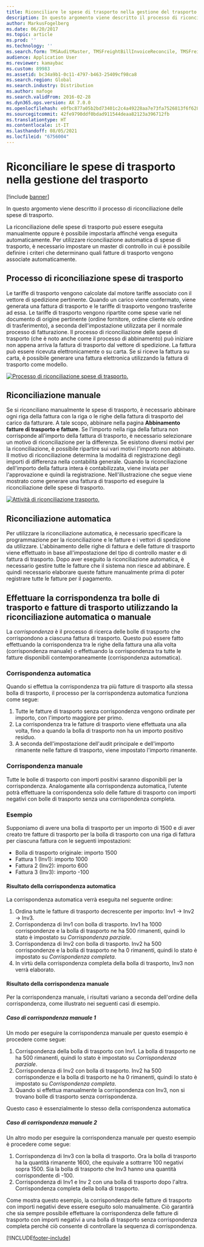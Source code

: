 ```yaml
---
title: Riconciliare le spese di trasporto nella gestione del trasporto
description: In questo argomento viene descritto il processo di riconciliazione delle spese di trasporto.
author: MarkusFogelberg
ms.date: 06/20/2017
ms.topic: article
ms.prod: ''
ms.technology: ''
ms.search.form: TMSAuditMaster, TMSFreightBillInvoiceReconcile, TMSFreightBillSummary, TMSFreightBillType, TMSFreightMatchReason, TMSFBDetailReconcile, TMSInvoiceTable,TMSInvoiceLineReconcile,TMSReconcileInvoice, TMSFreightBillDetail, TMSFreightBillTypeAssignment, TMSRejectInvoiceLine, TMSMiscellaneousCharge
audience: Application User
ms.reviewer: kamaybac
ms.custom: 89983
ms.assetid: bc34a9b1-0c11-4797-b463-25409cf98ca8
ms.search.region: Global
ms.search.industry: Distribution
ms.author: mafoge
ms.search.validFrom: 2016-02-28
ms.dyn365.ops.version: AX 7.0.0
ms.openlocfilehash: e0fbc877a05b2bd73401c2c4a49228aa7e73fa7526813f6f6285c2bc7c72a5bf
ms.sourcegitcommit: 42fe9790ddf0bdad911544deaa82123a396712fb
ms.translationtype: HT
ms.contentlocale: it-IT
ms.lasthandoff: 08/05/2021
ms.locfileid: "6756004"
---
```

# <a name="reconcile-freight-in-transportation-management"></a>Riconciliare le spese di trasporto nella gestione del trasporto

[!include [banner](../includes/banner.md)]

In questo argomento viene descritto il processo di riconciliazione delle spese di trasporto.

La riconciliazione delle spese di trasporto può essere eseguita manualmente oppure è possibile impostarla affinché venga eseguita automaticamente. Per utilizzare riconciliazione automatica di spese di trasporto, è necessario impostare un master di controllo in cui è possibile definire i criteri che determinano quali fatture di trasporto vengono associate automaticamente.

## <a name="the-freight-reconciliation-process"></a>Processo di riconciliazione spese di trasporto

Le tariffe di trasporto vengono calcolate dal motore tariffe associato con il vettore di spedizione pertinente. Quando un carico viene confermato, viene generata una fattura di trasporto e le tariffe di trasporto vengono trasferite ad essa. Le tariffe di trasporto vengono ripartite come spese varie nel documento di origine pertinente (ordine fornitore, ordine cliente e/o ordine di trasferimento), a seconda dell'impostazione utilizzata per il normale processo di fatturazione. Il processo di riconciliazione delle spese di trasporto (che è noto anche come il processo di abbinamento) può iniziare non appena arriva la fattura di trasporto dal vettore di spedizione. La fattura può essere ricevuta elettronicamente o su carta. Se si riceve la fattura su carta, è possibile generare una fattura elettronica utilizzando la fattura di trasporto come modello.

[![Processo di riconciliazione spese di trasporto.](./media/freight-reconcilation-process.jpg)](./media/freight-reconcilation-process.jpg)

## <a name="manual-reconciliation"></a>Riconciliazione manuale

Se si riconciliano manualmente le spese di trasporto, è necessario abbinare ogni riga della fattura con la riga o le righe della fattura di trasporto del carico da fatturare. A tale scopo, abbinare nella pagina **Abbinamento fatture di trasporto e fatture**. Se l'importo nella riga della fattura non corrisponde all'importo della fattura di trasporto, è necessario selezionare un motivo di riconciliazione per la differenza. Se esistono diversi motivi per la riconciliazione, è possibile ripartire sui vari motivi l'importo non abbinato. Il motivo di riconciliazione determina la modalità di registrazione degli importi di differenza nella contabilità generale. Quando la riconciliazione dell'importo della fattura intera è contabilizzata, viene inviata per l'approvazione e quindi la registrazione. Nell'illustrazione che segue viene mostrato come generare una fattura di trasporto ed eseguire la riconciliazione delle spese di trasporto.

[![Attività di riconciliazione trasporto.](./media/processflowforfreightreconciliation.jpg)](./media/processflowforfreightreconciliation.jpg)

## <a name="automatic-reconciliation"></a>Riconciliazione automatica

Per utilizzare la riconciliazione automatica, è necessario specificare la programmazione per la riconciliazione e le fatture e i vettori di spedizione da utilizzare. L'abbinamento delle righe di fattura e delle fatture di trasporto viene effettuato in base all'impostazione del tipo di controllo master e di fattura di trasporto. Dopo aver eseguito la riconciliazione automatica, è necessario gestire tutte le fatture che il sistema non riesce ad abbinare. È quindi necessario elaborare queste fatture manualmente prima di poter registrare tutte le fatture per il pagamento.

## <a name="match-freight-bills-with-freight-invoices-using-automatic-or-manual-reconciliation"></a>Effettuare la corrispondenza tra bolle di trasporto e fatture di trasporto utilizzando la riconciliazione automatica o manuale

La *corrispondenza* è il processo di ricerca delle bolle di trasporto che corrispondono a ciascuna fattura di trasporto. Questo può essere fatto effettuando la corrispondenza tra le righe della fattura una alla volta (corrispondenza manuale) o effettuando la corrispondenza tra tutte le fatture disponibili contemporaneamente (corrispondenza automatica).

### <a name="auto-matching"></a>Corrispondenza automatica

Quando si effettua la corrispondenza tra più fatture di trasporto alla stessa bolla di trasporto, il processo per la corrispondenza automatica funziona come segue:

1. Tutte le fatture di trasporto senza corrispondenza vengono ordinate per importo, con l'importo maggiore per primo.
1. La corrispondenza tra le fatture di trasporto viene effettuata una alla volta, fino a quando la bolla di trasporto non ha un importo positivo residuo.
1. A seconda dell'impostazione dell'audit principale e dell'importo rimanente nelle fatture di trasporto, viene impostato l'importo rimanente.

### <a name="manual-matching"></a>Corrispondenza manuale

Tutte le bolle di trasporto con importi positivi saranno disponibili per la corrispondenza. Analogamente alla corrispondenza automatica, l'utente potrà effettuare la corrispondenza solo delle fatture di trasporto con importi negativi con bolle di trasporto senza una corrispondenza completa.

### <a name="example"></a>Esempio

Supponiamo di avere una bolla di trasporto per un importo di 1500 e di aver creato tre fatture di trasporto per la bolla di trasporto con una riga di fattura per ciascuna fattura con le seguenti impostazioni:

- Bolla di trasporto originale: importo 1500
- Fattura 1 (Inv1): importo 1000
- Fattura 2 (Inv2): importo 600
- Fattura 3 (Inv3): importo -100

#### <a name="automatic-matching-result"></a>Risultato della corrispondenza automatica

La corrispondenza automatica verrà eseguita nel seguente ordine:

1. Ordina tutte le fatture di trasporto decrescente per importo: Inv1 -> Inv2 -> Inv3.
1. Corrispondenza di Inv1 con bolla di trasporto. Inv1 ha 1000 corrispondenze e la bolla di trasporto ne ha 500 rimanenti, quindi lo stato è impostato su *Corrispondenza parziale*.
1. Corrispondenza di Inv2 con bolla di trasporto. Inv2 ha 500 corrispondenze e la bolla di trasporto ne ha 0 rimanenti, quindi lo stato è impostato su *Corrispondenza completa*.
1. In virtù della corrispondenza completa della bolla di trasporto, Inv3 non verrà elaborato.

#### <a name="manual-matching-result"></a>Risultato della corrispondenza manuale

Per la corrispondenza manuale, i risultati variano a seconda dell'ordine della corrispondenza, come illustrato nei seguenti casi di esempio.

##### <a name="manual-matching-case-1"></a>Caso di corrispondenza manuale 1

Un modo per eseguire la corrispondenza manuale per questo esempio è procedere come segue:

1. Corrispondenza della bolla di trasporto con Inv1. La bolla di trasporto ne ha 500 rimanenti, quindi lo stato è impostato su *Corrispondenza parziale*.
1. Corrispondenza di Inv2 con bolla di trasporto. Inv2 ha 500 corrispondenze e la bolla di trasporto ne ha 0 rimanenti, quindi lo stato è impostato su *Corrispondenza completa*.
1. Quando si effettua manualmente la corrispondenza con Inv3, non si trovano bolle di trasporto senza corrispondenza.

Questo caso è essenzialmente lo stesso della corrispondenza automatica

##### <a name="manual-matching-case-2"></a>Caso di corrispondenza manuale 2

Un altro modo per eseguire la corrispondenza manuale per questo esempio è procedere come segue:

1. Corrispondenza di Inv3 con la bolla di trasporto. Ora la bolla di trasporto ha la quantità rimanente 1600, che equivale a sottrarre 100 negativi sopra 1500. Sia la bolla di trasporto che Inv3 hanno una quantità corrispondente di -100.
1. Corrispondenza di Inv1 e Inv 2 con una bolla di trasporto dopo l'altra. Corrispondenza completa della bolla di trasporto.

Come mostra questo esempio, la corrispondenza delle fatture di trasporto con importi negativi deve essere eseguito solo manualmente. Ciò garantirà che sia sempre possibile effettuare la corrispondenza delle fatture di trasporto con importi negativi a una bolla di trasporto senza corrispondenza completa perché ciò consente di controllare la sequenza di corrispondenza.


[!INCLUDE[footer-include](../../includes/footer-banner.md)]